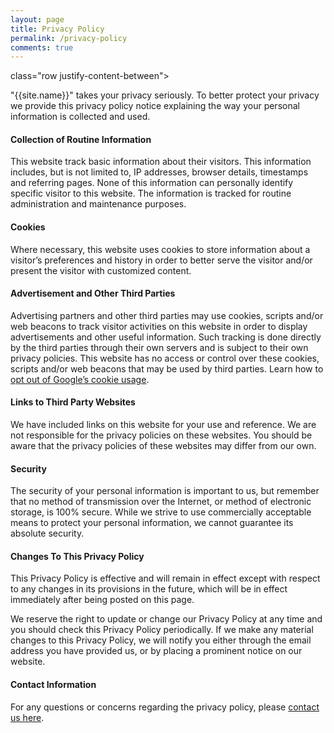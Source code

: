 ```yaml
---
layout: page
title: Privacy Policy
permalink: /privacy-policy
comments: true
---
```

</div>class="row justify-content-between">
<p>&quot;{{site.name}}&quot; takes your privacy seriously. To better protect your privacy we provide this privacy policy notice explaining the way your personal information is collected and used.</p>
<h4 id="collection-of-routine-information">Collection of Routine Information</h4>
<p>This website track basic information about their visitors. This information includes, but is not limited to, IP addresses, browser details, timestamps and referring pages. None of this information can personally identify specific visitor to this website. The information is tracked for routine administration and maintenance purposes.</p>
<h4 id="cookies">Cookies</h4>
<p>Where necessary, this website uses cookies to store information about a visitor’s preferences and history in order to better serve the visitor and/or present the visitor with customized content.</p>
<h4 id="advertisement-and-other-third-parties">Advertisement and Other Third Parties</h4>
<p>Advertising partners and other third parties may use cookies, scripts and/or web beacons to track visitor activities on this website in order to display advertisements and other useful information. Such tracking is done directly by the third parties through their own servers and is subject to their own privacy policies. This website has no access or control over these cookies, scripts and/or web beacons that may be used by third parties. Learn how to <a href="http://www.google.com/privacy_ads.html">opt out of Google’s cookie usage</a>.</p>
<h4 id="links-to-third-party-websites">Links to Third Party Websites</h4>
<p>We have included links on this website for your use and reference. We are not responsible for the privacy policies on these websites. You should be aware that the privacy policies of these websites may differ from our own.</p>
<h4 id="security">Security</h4>
<p>The security of your personal information is important to us, but remember that no method of transmission over the Internet, or method of electronic storage, is 100% secure. While we strive to use commercially acceptable means to protect your personal information, we cannot guarantee its absolute security.</p>
<h4 id="changes-to-this-privacy-policy">Changes To This Privacy Policy</h4>
<p>This Privacy Policy is effective and will remain in effect except with respect to any changes in its provisions in the future, which will be in effect immediately after being posted on this page.</p>
<p>We reserve the right to update or change our Privacy Policy at any time and you should check this Privacy Policy periodically. If we make any material changes to this Privacy Policy, we will notify you either through the email address you have provided us, or by placing a prominent notice on our website.</p>
<h4 id="contact-information">Contact Information</h4>
<p>For any questions or concerns regarding the privacy policy, please <a href="{{site.baseurl}}/contact.html">contact us here</a>.</p>
</div>